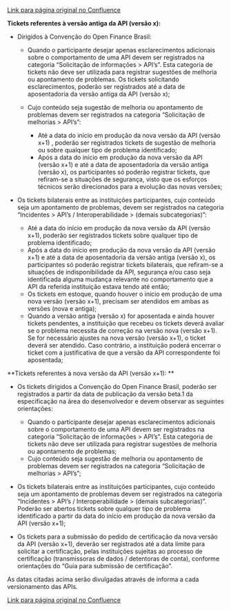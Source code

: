[Link para página original no Confluence](https://openfinancebrasil.atlassian.net/wiki/spaces/OF/pages/86835362)

**Tickets referentes à versão antiga da API (versão x):**

- Dirigidos à Convenção do Open Finance Brasil:

    - Quando o participante desejar apenas esclarecimentos adicionais sobre o comportamento de uma API devem ser registrados na categoria “Solicitação de informações &gt; API’s”. Esta categoria de tickets não deve ser utilizada para registrar sugestões de melhoria ou apontamento de problemas. Os tickets solicitando esclarecimentos, poderão ser registrados até a data de aposentadoria da versão antiga da API (versão x);
    - Cujo conteúdo seja sugestão de melhoria ou apontamento de problemas devem ser registrados na categoria “Solicitação de melhorias &gt; API’s”:

        - Até a data do início em produção da nova versão da API (versão x+1) , poderão ser registrados tickets de sugestão de melhoria ou sobre qualquer tipo de problema identificado;
        - Após a data do início em produção da nova versão da API (versão x+1) e até a data de aposentadoria da versão antiga (versão x), os participantes só poderão registrar tickets, que refiram-se a situações de segurança, visto que os esforços técnicos serão direcionados para a evolução das novas versões;
- Os tickets bilaterais entre as instituições participantes, cujo conteúdo seja um apontamento de problemas, devem ser registrados na categoria “Incidentes &gt; API’s / Interoperabilidade &gt; (demais subcategorias)”: 

    - Até a data do início em produção da nova versão da API (versão x+1), poderão ser registrados tickets sobre qualquer tipo de problema identificado;
    - Após a data do início em produção da nova versão da API (versão x+1) e até a data de aposentadoria da versão antiga (versão x), os participantes só poderão registrar tickets bilaterais, que refiram-se a situações de indisponibilidade da API, segurança e/ou caso seja identificada alguma mudança relevante no comportamento que a API da referida instituição estava tendo até então;
    - Os tickets em estoque, quando houver o início em produção de uma nova versão (versão x+1), precisam ser atendidos em ambas as versões (nova e antiga);
    - Quando a versão antiga (versão x) for aposentada e ainda houver tickets pendentes, a instituição que recebeu os tickets deverá avaliar se o problema necessita de correção na versão nova (versão x+1). Se for necessário ajustes na nova versão (versão x+1), o ticket deverá ser atendido. Caso contrário, a instituição poderá encerrar o ticket com a justificativa de que a versão da API correspondente foi aposentada;

**Tickets referentes à nova versão da API (versão x+1): **

- Os tickets dirigidos a Convenção do Open Finance Brasil, poderão ser registrados a partir da data de publicação da versão beta.1 da especificação na área do desenvolvedor e devem observar as seguintes orientações:

    - Quando o participante desejar apenas esclarecimentos adicionais sobre o comportamento de uma API devem ser registrados na categoria “Solicitação de informações &gt; API’s”. Esta categoria de tickets não deve ser utilizada para registrar sugestões de melhoria ou apontamento de problemas;
    - Cujo conteúdo seja sugestão de melhoria ou apontamento de problemas devem ser registrados na categoria “Solicitação de melhorias &gt; API’s”;
- Os tickets bilaterais entre as instituições participantes, cujo conteúdo seja um apontamento de problemas devem ser registrados na categoria “Incidentes &gt; API’s / Interoperabilidade &gt; (demais subcategorias)”. Poderão ser abertos tickets sobre qualquer tipo de problema identificado a partir da data do início em produção da nova versão da API (versão x+1);
- Os tickets para a submissão do pedido de certificação da nova versão da API (versão x+1), deverão ser registrados até a data limite para solicitar a certificação, pelas instituições sujeitas ao processo de certificação (transmissoras de dados / detentoras de conta), conforme orientações do “Guia para submissão de certificação”.

As datas citadas acima serão divulgadas através de informa a cada versionamento das APIs.

[Link para página original no Confluence](https://openfinancebrasil.atlassian.net/wiki/spaces/OF/pages/86835362)